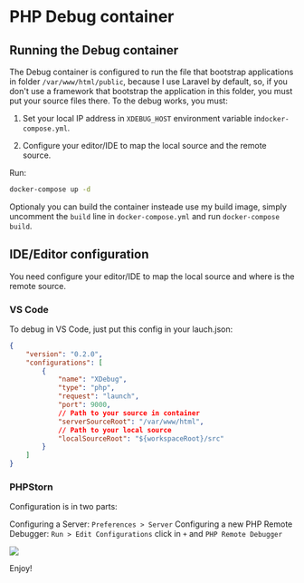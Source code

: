 
# PHP Debug container
## Running the Debug container

The Debug container is configured to run the file that bootstrap applications in folder `/var/www/html/public`, because I use Laravel by default, so, if you don't use a framework that bootstrap the application in this folder, you must put your source files there.
To the debug works, you must:

1) Set your local IP address in `XDEBUG_HOST` environment variable in`docker-compose.yml`.

2) Configure your editor/IDE to map the local source and the remote source.

Run:
```bash
docker-compose up -d
```

Optionaly you can build the container insteade use my build image, simply uncomment the `build` line in `docker-compose.yml` and run `docker-compose build`.

## IDE/Editor configuration

You need configure your editor/IDE to map the local source and where is the remote source.

### VS Code
To debug in VS Code, just put this config in your lauch.json:
```json
{
    "version": "0.2.0",
    "configurations": [
        {
            "name": "XDebug",
            "type": "php",
            "request": "launch",
            "port": 9000,
            // Path to your source in container
            "serverSourceRoot": "/var/www/html",
            // Path to your local source
            "localSourceRoot": "${workspaceRoot}/src"
        }
    ]
}
```

### PHPStorn
Configuration is in two parts:

Configuring a Server: `Preferences > Server`
Configuring a new PHP Remote Debugger: `Run > Edit Configurations` click in `+` and `PHP Remote Debugger`

![](http://imageshack.com/a/img923/2384/K56AWW.png)


Enjoy!
